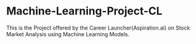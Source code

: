 # Machine-Learning-Project-CL
This is the Project offered by the Career Launcher(Aspiration.ai) on Stock Market Analysis using Machine Learning Models.
